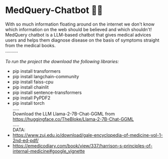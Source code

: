 # MedQuery-Chatbot 💊🤖
With so much information floating around on the internet we don't know which information on the web should be believed and which shouldn't!
MedQuery chatbot is a LLM-based chatbot that gives medical advices users and helps them diagnose disease on the basis of symptoms straight from the medical books.<br>
..........<br>  
_To run the project the download the following libraries:_ <br>  
- pip install transformers <br>
- pip install langchain-community <br>
- pip install faiss-cpu <br>
- pip install chainlit <br>
- pip install sentence-transformers <br>
- pip install PyPDF2 <br>
- pip install torch <br>
..... <br>
Download the LLM Llama-2-7B-Chat-GGML from https://huggingface.co/TheBloke/Llama-2-7B-Chat-GGML <br>
..... <br>
DATA:
- https://www.zuj.edu.jo/download/gale-encyclopedia-of-medicine-vol-1-2nd-ed-pdf/
- https://emedicodiary.com/book/view/337/harrison-s-principles-of-internal-medicine#google_vignette

